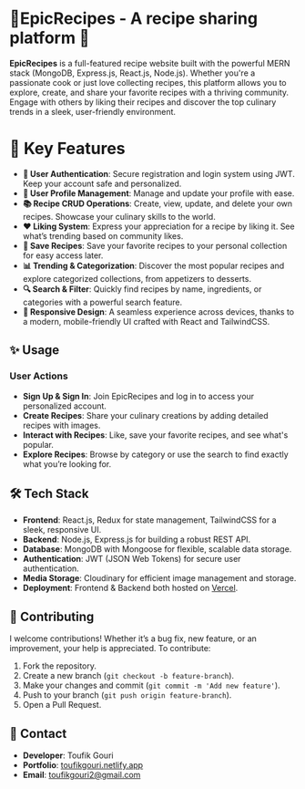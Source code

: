 # 🥘EpicRecipes - A recipe sharing platform 🍴

**EpicRecipes** is a full-featured recipe website built with the powerful MERN stack (MongoDB, Express.js, React.js, Node.js). Whether you're a passionate cook or just love collecting recipes, this platform allows you to explore, create, and share your favorite recipes with a thriving community. Engage with others by liking their recipes and discover the top culinary trends in a sleek, user-friendly environment.


# 🚀 Key Features


-   **🔐 User Authentication**: Secure registration and login system using JWT. Keep your account safe and personalized.
-   **👤 User Profile Management**: Manage and update your profile with ease.
-   **📚 Recipe CRUD Operations**: Create, view, update, and delete your own recipes. Showcase your culinary skills to the world.
-   **❤️ Liking System**: Express your appreciation for a recipe by liking it. See what’s trending based on community likes.
- **💾 Save Recipes**: Save your favorite recipes to your personal collection for easy access later.
-   **📊 Trending & Categorization**: Discover the most popular recipes and explore categorized collections, from appetizers to desserts.
-   **🔍 Search & Filter**: Quickly find recipes by name, ingredients, or categories with a powerful search feature.
-   **🎨 Responsive Design**: A seamless experience across devices, thanks to a modern, mobile-friendly UI crafted with React and TailwindCSS.

## ✨ Usage

### User Actions

-   **Sign Up & Sign In**: Join EpicRecipes and log in to access your personalized account.
-   **Create Recipes**: Share your culinary creations by adding detailed recipes with images.
-   **Interact with Recipes**: Like, save your favorite recipes, and see what's popular.
-   **Explore Recipes**: Browse by category or use the search to find exactly what you’re looking for. 

 ## 🛠️ Tech Stack

-   **Frontend**: React.js, Redux for state management, TailwindCSS for a sleek, responsive UI.
-   **Backend**: Node.js, Express.js for building a robust REST API.
-   **Database**: MongoDB with Mongoose for flexible, scalable data storage.
-   **Authentication**: JWT (JSON Web Tokens) for secure user authentication.
-   **Media Storage**: Cloudinary for efficient image management and storage.
-   **Deployment**: Frontend & Backend both hosted on [Vercel](https://vercel.com/).


## 🤝 Contributing

I welcome contributions! Whether it’s a bug fix, new feature, or an improvement, your help is appreciated. To contribute:

1.  Fork the repository.
2.  Create a new branch (`git checkout -b feature-branch`).
3.  Make your changes and commit (`git commit -m 'Add new feature'`).
4.  Push to your branch (`git push origin feature-branch`).
5.  Open a Pull Request.


## 📧 Contact

-   **Developer**: Toufik Gouri
-   **Portfolio**: [toufikgouri.netlify.app](https://toufikgouri.netlify.app)
-   **Email**: toufikgouri2@gmail.com
